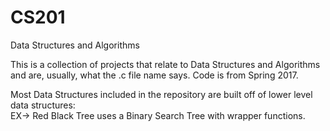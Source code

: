 # CS201
Data Structures and Algorithms 

This is a collection of projects that relate to Data Structures and Algorithms and are, usually, what the .c file name says.
Code is from Spring 2017.

Most Data Structures included in the repository are built off of lower level data structures:  
  EX-> Red Black Tree uses a Binary Search Tree with wrapper functions.
  

